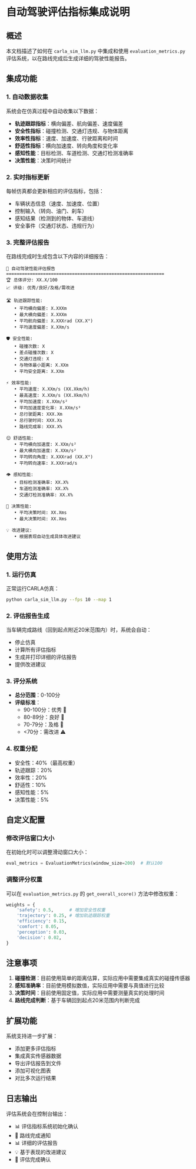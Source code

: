 # 自动驾驶评估指标集成说明

## 概述

本文档描述了如何在 `carla_sim_llm.py` 中集成和使用 `evaluation_metrics.py` 评估系统，以在路线完成后生成详细的驾驶性能报告。

## 集成功能

### 1. 自动数据收集
系统会在仿真过程中自动收集以下数据：

- **轨迹跟踪指标**：横向偏差、航向偏差、速度偏差
- **安全性指标**：碰撞检测、交通灯违规、与物体距离
- **效率性指标**：速度、加速度、行驶距离和时间
- **舒适性指标**：横向加速度、转向角度和变化率
- **感知性能**：目标检测、车道检测、交通灯检测准确率
- **决策性能**：决策时间统计

### 2. 实时指标更新
每帧仿真都会更新相应的评估指标，包括：
- 车辆状态信息（速度、加速度、位置）
- 控制输入（转向、油门、刹车）
- 感知结果（检测到的物体、车道线）
- 安全事件（交通灯状态、违规行为）

### 3. 完整评估报告
在路线完成时生成包含以下内容的详细报告：

```
🚗 自动驾驶性能评估报告
============================================================
🏆 总体评分: XX.X/100
📈 评级: 优秀/良好/及格/需改进

🛣️ 轨迹跟踪性能:
   • 平均横向偏差: X.XXXm
   • 最大横向偏差: X.XXXm
   • 平均航向偏差: X.XXXrad (XX.X°)
   • 平均速度偏差: X.XXm/s

🛡️ 安全性能:
   • 碰撞次数: X
   • 差点碰撞次数: X
   • 交通灯违规: X
   • 与物体最小距离: X.XXm
   • 平均安全距离: X.XXm

⚡ 效率性能:
   • 平均速度: X.XXm/s (XX.Xkm/h)
   • 最高速度: X.XXm/s (XX.Xkm/h)
   • 平均加速度: X.XXm/s²
   • 平均加速度变化率: X.XXm/s³
   • 总行驶距离: XXX.Xm
   • 总行驶时间: XXX.Xs
   • 路线完成率: XXX.X%

😌 舒适性能:
   • 平均横向加速度: X.XXm/s²
   • 最大横向加速度: X.XXm/s²
   • 平均转向角度: X.XXXrad (XX.X°)
   • 平均转向速率: X.XXXrad/s

👁️ 感知性能:
   • 目标检测准确率: XX.X%
   • 车道检测准确率: XX.X%
   • 交通灯检测准确率: XX.X%

🧠 决策性能:
   • 平均决策时间: XX.Xms
   • 最大决策时间: XX.Xms

💡 改进建议:
   • 根据表现自动生成具体改进建议
```

## 使用方法

### 1. 运行仿真
正常运行CARLA仿真：
```bash
python carla_sim_llm.py --fps 10 --map 1
```

### 2. 评估报告生成
当车辆完成路线（回到起点附近20米范围内）时，系统会自动：
- 停止仿真
- 计算所有评估指标
- 生成并打印详细的评估报告
- 提供改进建议

### 3. 评分系统
- **总分范围**：0-100分
- **评级标准**：
  - 90-100分：优秀 🥇
  - 80-89分：良好 🥈  
  - 70-79分：及格 🥉
  - <70分：需改进 ⚠️

### 4. 权重分配
- 安全性：40%（最高权重）
- 轨迹跟踪：20%
- 效率性：20%
- 舒适性：10%
- 感知性能：5%
- 决策性能：5%

## 自定义配置

### 修改评估窗口大小
在初始化时可以调整滑动窗口大小：
```python
eval_metrics = EvaluationMetrics(window_size=200)  # 默认100
```

### 调整评分权重
可以在 `evaluation_metrics.py` 的 `get_overall_score()` 方法中修改权重：
```python
weights = {
    'safety': 0.5,      # 增加安全性权重
    'trajectory': 0.25, # 增加轨迹跟踪权重
    'efficiency': 0.15,
    'comfort': 0.05,
    'perception': 0.03,
    'decision': 0.02,
}
```

## 注意事项

1. **碰撞检测**：目前使用简单的距离估算，实际应用中需要集成真实的碰撞传感器
2. **感知准确率**：目前使用模拟数值，实际应用中需要与真值进行比较
3. **决策时间**：目前使用固定值，实际应用中需要测量真实的处理时间
4. **路线完成判断**：基于车辆回到起点20米范围内判断完成

## 扩展功能

系统支持进一步扩展：
- 添加更多评估指标
- 集成真实传感器数据
- 导出评估报告到文件
- 添加可视化图表
- 对比多次运行结果

## 日志输出

评估系统会在控制台输出：
- 📊 评估指标系统初始化确认
- 🏁 路线完成通知
- 📊 详细的评估报告
- 💡 基于表现的改进建议
- 🎯 评估完成确认 